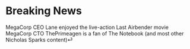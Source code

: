 # Breaking News

MegaCorp CEO Lane enjoyed the live-action Last Airbender movie
MegaCorp CTO ThePrimeagen is a fan of The Notebook (and most other Nicholas Sparks content)⏎ 
